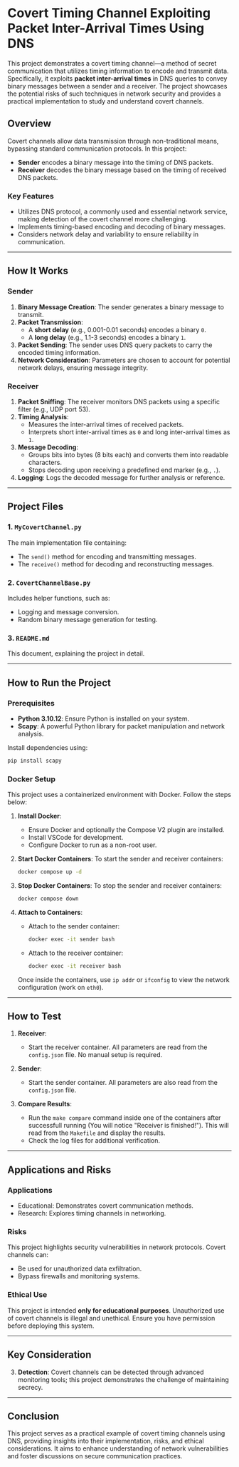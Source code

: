 # Covert Timing Channel Exploiting Packet Inter-Arrival Times Using DNS

This project demonstrates a covert timing channel—a method of secret communication that utilizes timing information to encode and transmit data. Specifically, it exploits **packet inter-arrival times** in DNS queries to convey binary messages between a sender and a receiver. The project showcases the potential risks of such techniques in network security and provides a practical implementation to study and understand covert channels.

## Overview

Covert channels allow data transmission through non-traditional means, bypassing standard communication protocols. In this project:
- **Sender** encodes a binary message into the timing of DNS packets.
- **Receiver** decodes the binary message based on the timing of received DNS packets.

### Key Features
- Utilizes DNS protocol, a commonly used and essential network service, making detection of the covert channel more challenging.
- Implements timing-based encoding and decoding of binary messages.
- Considers network delay and variability to ensure reliability in communication.

---

## How It Works

### Sender
1. **Binary Message Creation**: The sender generates a binary message to transmit.
2. **Packet Transmission**:
   - A **short delay** (e.g., 0.001-0.01 seconds) encodes a binary `0`.
   - A **long delay** (e.g., 1.1-3 seconds) encodes a binary `1`.
3. **Packet Sending**: The sender uses DNS query packets to carry the encoded timing information.
4. **Network Consideration**: Parameters are chosen to account for potential network delays, ensuring message integrity.

### Receiver
1. **Packet Sniffing**: The receiver monitors DNS packets using a specific filter (e.g., UDP port 53).
2. **Timing Analysis**:
   - Measures the inter-arrival times of received packets.
   - Interprets short inter-arrival times as `0` and long inter-arrival times as `1`.
3. **Message Decoding**:
   - Groups bits into bytes (8 bits each) and converts them into readable characters.
   - Stops decoding upon receiving a predefined end marker (e.g., `.`).
4. **Logging**: Logs the decoded message for further analysis or reference.

---

## Project Files

### 1. `MyCovertChannel.py`
The main implementation file containing:
- The `send()` method for encoding and transmitting messages.
- The `receive()` method for decoding and reconstructing messages.

### 2. `CovertChannelBase.py`
Includes helper functions, such as:
- Logging and message conversion.
- Random binary message generation for testing.

### 3. `README.md`
This document, explaining the project in detail.

---

## How to Run the Project

### Prerequisites
- **Python 3.10.12**: Ensure Python is installed on your system.
- **Scapy**: A powerful Python library for packet manipulation and network analysis.

Install dependencies using:
```bash
pip install scapy
```

### Docker Setup

This project uses a containerized environment with Docker. Follow the steps below:

1. **Install Docker**:
   - Ensure Docker and optionally the Compose V2 plugin are installed.
   - Install VSCode for development.
   - Configure Docker to run as a non-root user.

2. **Start Docker Containers**:
   To start the sender and receiver containers:
   ```bash
   docker compose up -d
   ```

3. **Stop Docker Containers**:
   To stop the sender and receiver containers:
   ```bash
   docker compose down
   ```

4. **Attach to Containers**:
   - Attach to the sender container:
     ```bash
     docker exec -it sender bash
     ```
   - Attach to the receiver container:
     ```bash
     docker exec -it receiver bash
     ```

   Once inside the containers, use `ip addr` or `ifconfig` to view the network configuration (work on `eth0`).

---

## How to Test

1. **Receiver**:
   - Start the receiver container. All parameters are read from the `config.json` file. No manual setup is required.

2. **Sender**:
   - Start the sender container. All parameters are also read from the `config.json` file.

3. **Compare Results**:
   - Run the `make compare` command inside one of the containers after successfull running (You will notice "Receiver is finished!"). This will read from the `Makefile` and display the results.
   - Check the log files for additional verification.

---

## Applications and Risks

### Applications
- Educational: Demonstrates covert communication methods.
- Research: Explores timing channels in networking.

### Risks
This project highlights security vulnerabilities in network protocols. Covert channels can:
- Be used for unauthorized data exfiltration.
- Bypass firewalls and monitoring systems.

### Ethical Use
This project is intended **only for educational purposes**. Unauthorized use of covert channels is illegal and unethical. Ensure you have permission before deploying this system.

---

## Key Consideration

3. **Detection**: Covert channels can be detected through advanced monitoring tools; this project demonstrates the challenge of maintaining secrecy.

---

## Conclusion

This project serves as a practical example of covert timing channels using DNS, providing insights into their implementation, risks, and ethical considerations. It aims to enhance understanding of network vulnerabilities and foster discussions on secure communication practices.

